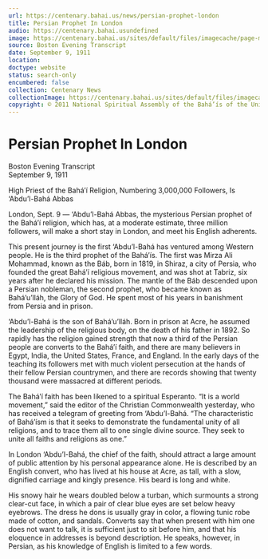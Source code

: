 ```yaml
---
url: https://centenary.bahai.us/news/persian-prophet-london
title: Persian Prophet In London
audio: https://centenary.bahai.usundefined
image: https://centenary.bahai.us/sites/default/files/imagecache/page-main-image/images/press_clippings/09-09-1911%2CBoston%20Evening%20Transcript%2CPersian%20Prophet%20in%20London.png
source: Boston Evening Transcript
date: September 9, 1911
location: 
doctype: website
status: search-only
encumbered: false
collection: Centenary News
collectionImage: https://centenary.bahai.us/sites/default/files/imagecache/theme-image/main_image/abdulbaha-overview-small_0.jpg
copyright: © 2011 National Spiritual Assembly of the Bahá’ís of the United States
---
```



# Persian Prophet In London

Boston Evening Transcript  
September 9, 1911  
  



High Priest of the Bahá’í Religion, Numbering 3,000,000 Followers, Is ‘Abdu’l-Bahá Abbas

London, Sept. 9 — ‘Abdu’l-Bahá Abbas, the mysterious Persian prophet of the Bahá’í religion, which has, at a moderate estimate, three million followers, will make a short stay in London, and meet his English adherents.

This present journey is the first ‘Abdu’l-Bahá has ventured among Western people. He is the third prophet of the Bahá’ís. The first was Mirza Ali Mohammad, known as the Báb, born in 1819, in Shiraz, a city of Persia, who founded the great Bahá’í religious movement, and was shot at Tabriz, six years after he declared his mission. The mantle of the Báb descended upon a Persian nobleman, the second prophet, who became known as Bahá’u’lláh, the Glory of God. He spent most of his years in banishment from Persia and in prison.

‘Abdu’l-Bahá is the son of Bahá’u’lláh. Born in prison at Acre, he assumed the leadership of the religious body, on the death of his father in 1892. So rapidly has the religion gained strength that now a third of the Persian people are converts to the Bahá’í faith, and there are many believers in Egypt, India, the United States, France, and England. In the early days of the teaching its followers met with much violent persecution at the hands of their fellow Persian countrymen, and there are records showing that twenty thousand were massacred at different periods.

The Bahá’í faith has been likened to a spiritual Esperanto. “It is a world movement,” said the editor of the Christian Commonwealth yesterday, who has received a telegram of greeting from ‘Abdu’l-Bahá. “The characteristic of Bahá’ísm is that it seeks to demonstrate the fundamental unity of all religions, and to trace them all to one single divine source. They seek to unite all faiths and religions as one.”

In London ‘Abdu’l-Bahá, the chief of the faith, should attract a large amount of public attention by his personal appearance alone. He is described by an English convert, who has lived at his house at Acre, as tall, with a slow, dignified carriage and kingly presence. His beard is long and white.

His snowy hair he wears doubled below a turban, which surmounts a strong clear-cut face, in which a pair of clear blue eyes are set below heavy eyebrows. The dress he dons is usually gray in color, a flowing tunic robe made of cotton, and sandals. Converts say that when present with him one does not want to talk, it is sufficient just to sit before him, and that his eloquence in addresses is beyond description. He speaks, however, in Persian, as his knowledge of English is limited to a few words.
